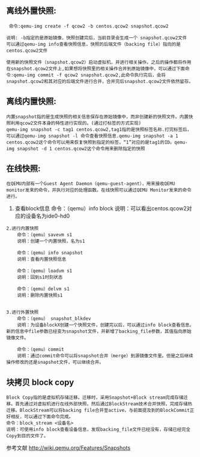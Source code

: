 ## 离线外置快照:
	 命令:qemu-img create -f qcow2 -b centos.qcow2 snapshot.qcow2
     
    说明: -b指定的是原始镜像，快照创建完后，当前目录会生成一个 snapshot.qcow2文件
    可以通过qemu-img info查看快照信息，快照的后端文件（backing file）指向的是centos.qcow2文件
    
    使用新的快照文件（snapshot.qcow2）启动虚拟机，并进行相关操作。之后的操作都将作用在snapshot.qcow2文件上,如果想将快照里的相关操作合并到原始镜像中，可以通过下面命令:qemu-img commit -f qcow2 snapshot.qcow2,此命令执行完后，会将snapshot.qcow2和其对应的后端文件进行合并，合并完后snapshot.qcow2文件依然留存。
    
## 离线内置快照:
	内置snapshot指的是生成快照的相关信息保存在原始镜像中，而非创建新的快照文件。内置快照利用qcow2文件本身的特性进行实现的。(通过打标签的方式实现)
    qemu-img snapshot -c tag1 centos.qcow2,tag1指的是快照标签名称.打完标签后，可以通过qemu-img snapshot -l 命令查看快照信息.qemu-img snapshot -a 1 centos.qcow2这个命令可以用来恢复快照到指定的标签，“1”对应的是tag1的ID。qemu-img snapshot -d 1 centos.qcow2这个命令用来删除指定的快照
    
 ## 在线快照:
 	在QEMU内部有一个Guest Agent Daemon（qemu-guest-agent），用来接收QEMU monitor发来的命令，并执行对应的处理函数。在线快照可以通过QEMU Monitor发来的命令进行。
   1. 查看block信息
		命令：（qemu）info block
		说明：可以看出centos.qcow2对应的设备名为ide0-hd0

	2.进行内置快照
		命令：（qemu）savevm s1
		说明：创建一个内置快照，名为s1

		命令：（qemu）info snapshot
		说明：查看内置快照信息

		命令：（qemu）loadvm s1
		说明：回到s1时刻状态

		命令：（qemu）delvm s1
		说明：删除内置快照s1


	3.进行外置快照
		命令：（qemu） snapshot_blkdev
		说明：为设备blockX创建一个快照文件，创建完以后，可以通过info block查看信息。新的信息中file参数已经变为snapshot文件，并新增了backing_file参数，其值指向原始镜像文件。

		命令：（qemu）commit
		说明：通过commit命令可以将snapshot合并（merge）到源镜像文件里。但是之后继续操作修改的还是snapshot文件，可以继续合并。

## 块拷贝  block copy
	Block Copy指的是虚拟机存储迁移。迁移时，采用Snapshot+Block stream完成存储迁移。首先通过对虚拟机进行在线外部快照，然后通过BlockStream技术合并快照，完成存储热迁移。BlockStream可以将backing file合并至active，与前面提及到的BlockCommit正好相反，可以通过下面命令完成。
	命令：block_stream <设备名>
	说明：可使用info block查看设备信息，发现backing_file文件已经没有，存储已经完全Copy到目的文件了。

参考文献
http://wiki.qemu.org/Features/Snapshots


